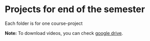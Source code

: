 # Projects for end of the semester

Each folder is for one course-project

**Note:** To download videos, you can check [google drive]().
